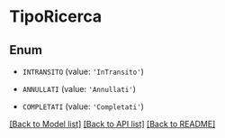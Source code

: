 # TipoRicerca


## Enum

* `INTRANSITO` (value: `'InTransito'`)

* `ANNULLATI` (value: `'Annullati'`)

* `COMPLETATI` (value: `'Completati'`)

[[Back to Model list]](../README.md#documentation-for-models) [[Back to API list]](../README.md#documentation-for-api-endpoints) [[Back to README]](../README.md)


